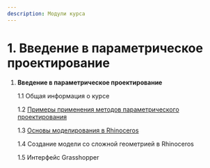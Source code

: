 ```yaml
---
description: Модули курса
---
```


# 1. Введение в параметрическое проектирование

1. **Введение в параметрическое проектирование**

   1.1 Общая информация о курсе

   1.2 [Примеры применения методов параметрического проектирования](primery-primeneniya-metodov-parametricheskogo-proektirovaniya.md)

   1.3 [Основы моделирования в Rhinoceros](1.3.-osnovy-modelirovaniya-v-rhinoceros.md)

   1.4 Создание модели со сложной геометрией в Rhinoceros

   1.5 Интерфейс Grasshopper

